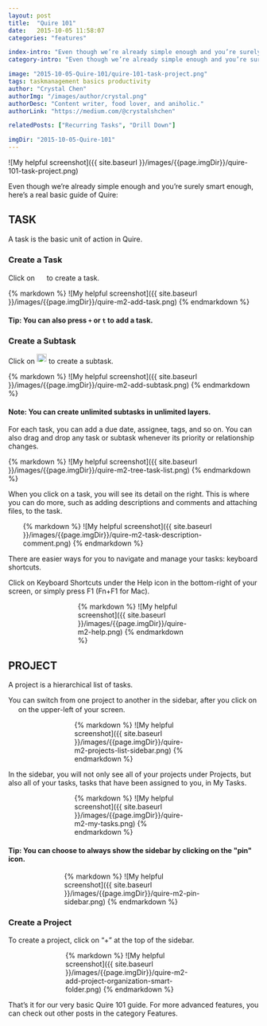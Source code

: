 ```yaml
---
layout: post
title:  "Quire 101"
date:   2015-10-05 11:58:07
categories: "features"

index-intro: "Even though we’re already simple enough and you’re surely smart enough, here’s a real basic guide of Quire. Task: A task is the basic unit of action in Quire."
category-intro: "Even though we’re already simple enough and you’re surely smart enough, here’s a real basic guide of Quire..."

image: "2015-10-05-Quire-101/quire-101-task-project.png"
tags: taskmanagement basics productivity
author: "Crystal Chen"
authorImg: "/images/author/crystal.png"
authorDesc: "Content writer, food lover, and aniholic."
authorLink: "https://medium.com/@crystalshchen"

relatedPosts: ["Recurring Tasks", "Drill Down"]

imgDir: "2015-10-05-Quire-101"
---
```



![My helpful screenshot]({{ site.baseurl }}/images/{{page.imgDir}}/quire-101-task-project.png)

Even though we’re already simple enough and you’re surely smart enough, here’s a real basic guide of Quire:

## TASK

A task is the basic unit of action in Quire.

### Create a Task

Click on <img style="width: 16px; max-height: 16px; display: inline;" src="{{ site.baseurl }}/images/{{page.imgDir}}/add-task.png" /> to create a task.

<div style="max-width: 560px; max-height: 101px; margin: 0 auto;">
{% markdown %}
![My helpful screenshot]({{ site.baseurl }}/images/{{page.imgDir}}/quire-m2-add-task.png)
{% endmarkdown %}
</div>

#### Tip: You can also press ```+``` or ```t``` to add a task.

### Create a Subtask

Click on <img style="width: 20px; max-height: 16px; display: inline;" src="{{ site.baseurl }}/images/{{page.imgDir}}/add-subtask.png" /> to create a subtask.

<div style="max-width: 560px; max-height: 140px; margin: 0 auto;">
{% markdown %}
![My helpful screenshot]({{ site.baseurl }}/images/{{page.imgDir}}/quire-m2-add-subtask.png)
{% endmarkdown %}
</div>

#### Note: You can create unlimited subtasks in unlimited layers.

For each task, you can add a due date, assignee, tags, and so on. You can also drag and drop any task or subtask whenever its priority or relationship changes.

<div style="max-width: 560px; max-height: 373px; margin: 0 auto;">
{% markdown %}
![My helpful screenshot]({{ site.baseurl }}/images/{{page.imgDir}}/quire-m2-tree-task-list.png)
{% endmarkdown %}
</div>

When you click on a task, you will see its detail on the right. This is where you can do more, such as adding descriptions and comments and attaching files, to the task.

<div style="max-width: 445px; max-height: 585px; margin: 0 auto;">
{% markdown %}
![My helpful screenshot]({{ site.baseurl }}/images/{{page.imgDir}}/quire-m2-task-description-comment.png)
{% endmarkdown %}
</div>

There are easier ways for you to navigate and manage your tasks: keyboard shortcuts.

Click on Keyboard Shortcuts under the Help icon in the bottom-right of your screen, or simply press F1 (Fn+F1 for Mac).

<div style="max-width: 224px; max-height: 160px; margin: 0 auto;">
{% markdown %}
![My helpful screenshot]({{ site.baseurl }}/images/{{page.imgDir}}/quire-m2-help.png)
{% endmarkdown %}
</div>

## PROJECT

A project is a hierarchical list of tasks.

You can switch from one project to another in the sidebar, after you click on <img style="width: 16px; max-height: 14px; display: inline;" src="{{ site.baseurl }}/images/{{page.imgDir}}/quire-m2-hamburger.png" /> on the upper-left of your screen.

<div style="max-width: 238px; max-height: 333px; margin: 0 auto;">
{% markdown %}
![My helpful screenshot]({{ site.baseurl }}/images/{{page.imgDir}}/quire-m2-projects-list-sidebar.png)
{% endmarkdown %}
</div>

In the sidebar, you will not only see all of your projects under Projects, but also all of your tasks, tasks that have been assigned to you, in My Tasks.

<div style="max-width: 238px; max-height: 324px; margin: 0 auto;">
{% markdown %}
![My helpful screenshot]({{ site.baseurl }}/images/{{page.imgDir}}/quire-m2-my-tasks.png)
{% endmarkdown %}
</div>

#### Tip: You can choose to always show the sidebar by clicking on the "pin" icon.

<div style="max-width: 279px; max-height: 86px; margin: 0 auto;">
{% markdown %}
![My helpful screenshot]({{ site.baseurl }}/images/{{page.imgDir}}/quire-m2-pin-sidebar.png)
{% endmarkdown %}
</div>

### Create a Project

To create a project, click on “+” at the top of the sidebar.

<div style="max-width: 274px; max-height: 90px; margin: 0 auto;">
{% markdown %}
![My helpful screenshot]({{ site.baseurl }}/images/{{page.imgDir}}/quire-m2-add-project-organization-smart-folder.png)
{% endmarkdown %}
</div>

That’s it for our very basic Quire 101 guide. For more advanced features, you can check out other posts in the category Features.


[jekyll]:      http://jekyllrb.com
[jekyll-gh]:   https://github.com/jekyll/jekyll
[jekyll-help]: https://github.com/jekyll/jekyll-help
